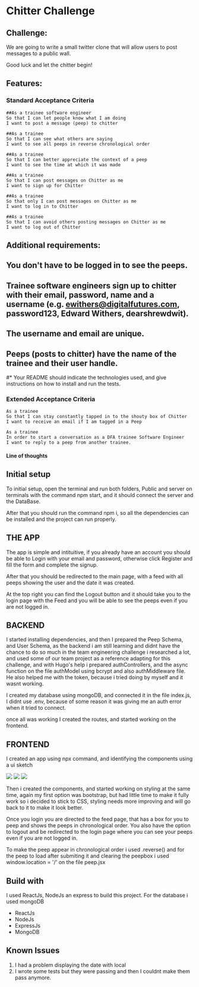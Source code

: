 Chitter Challenge
=================



Challenge:
-------

We are going to write a small twitter clone that will allow users to post messages to a public wall.

Good luck and let the chitter begin!

Features:
-------

### Standard Acceptance Criteria
```
##As a trainee software engineer
So that I can let people know what I am doing  
I want to post a message (peep) to chitter

##As a trainee
So that I can see what others are saying  
I want to see all peeps in reverse chronological order

##As a trainee
So that I can better appreciate the context of a peep
I want to see the time at which it was made

##As a trainee
So that I can post messages on Chitter as me
I want to sign up for Chitter

##As a trainee
So that only I can post messages on Chitter as me
I want to log in to Chitter

##As a trainee
So that I can avoid others posting messages on Chitter as me
I want to log out of Chitter
```

Additional requirements:
------

## You don't have to be logged in to see the peeps.
## Trainee software engineers sign up to chitter with their email, password, name and a username (e.g. ewithers@digitalfutures.com, password123, Edward Withers, dearshrewdwit).
## The username and email are unique.
## Peeps (posts to chitter) have the name of the trainee and their user handle.
#* Your README should indicate the technologies used, and give instructions on how to install and run the tests.

### Extended Acceptance Criteria

```
As a trainee
So that I can stay constantly tapped in to the shouty box of Chitter
I want to receive an email if I am tagged in a Peep

As a trainee
In order to start a conversation as a DFA trainee Software Engineer
I want to reply to a peep from another trainee.
```
#### Line of thoughts ####

Initial setup 
------------------------------------------------------------------------------------

To initial setup, open the terminal and run both folders, Public and server on terminals with the command npm start, and it should connect the server and the DataBase.

After that you should run the command npm i, so all the dependencies can be installed and the project can run properly.

THE APP
------------------------------------------------------------------------------------

The app is simple and intituitive, if you already have an account you should be able to Login with your email and password, otherwise click Register and fill the form and complete the signup.

After that you should be redirected to the main page, with a feed with all peeps showing the user and the date it was created.

At the top right you can find the Logout button and it should take you to the login page with the Feed and you will be able to see the peeps even if you are not logged in.



## BACKEND

I started installing dependencies, and then I prepared the Peep Schema, and User Schema, as the backend i am still learning and didnt have the chance to do so much in the team engineering challenge i researched a lot, and used some of our team project as a reference adapting for this challenge, and with Hugo's help i prepared authControllers, and the async function on the file authModel using bcrypt and also authMiddleware file. He also helped me with the token, because i tried doing by myself and it wasnt working.

I created my database using mongoDB, and connected it in the file index.js, I didnt use .env, because of some reason it was giving me an auth error when it tried to connect. 

once all was working I created the routes, and started working on the frontend.

## FRONTEND

I created an app using npx command, and identifying the components using a ui sketch


![](image0(6).jpeg)
![](image1(4).jpeg)
![](image2(1).jpeg)

Then i created the components, and started working on styling at the same time, again my first option was bootstrap, but had little time to make it fully work so i decided to stick to CSS, styling needs more improving and will go back to it to make it look better.


Once you login you are directed to the feed page, that has a box for you to peep and shows the peeps in chronological order. You also have the option to logout and be redirected to the login page where you can see your peeps even if you are not logged in.


To make the peep appear in chronological order i used .reverse()
and for the peep to load after submiting it and clearing the peepbox i used window.location = '/' on the file peep.jsx

Build with
----
I used ReactJs, NodeJs an express to build this project. For the database i used mongoDB

* ReactJs
* NodeJs
* ExpressJs
* MongoDB 
 

Known Issues
----
1. I had a problem displaying the date with local
2. I wrote some tests but they were passing and then I couldnt make them pass anymore.


